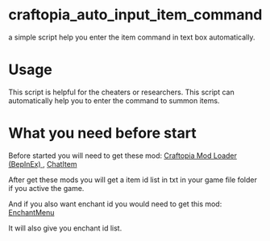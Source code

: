 # craftopia_auto_input_item_command
a simple script help you enter the item command in text box automatically.

# Usage
This script is helpful for the cheaters or researchers. This script can automatically help you to enter the command to summon items.

# What you need before start
Before started you will need to get these mod: [Craftopia Mod Loader (BepInEx)
](https://steamcommunity.com/sharedfiles/filedetails/?id=2519948110), [ChatItem](https://steamcommunity.com/sharedfiles/filedetails/?id=2527976538)

After get these mods you will get a item id list in txt in your game file folder if you active the game.

And if you also want enchant id you would need to get this mod: [EnchantMenu](https://steamcommunity.com/sharedfiles/filedetails/?id=2527137938)

It will also give you enchant id list.
